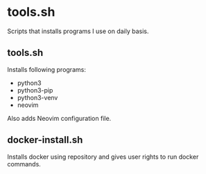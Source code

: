 # tools.sh

Scripts that installs programs I use on daily basis.

## tools.sh

Installs following programs:
- python3
- python3-pip
- python3-venv
- neovim

Also adds Neovim configuration file.

## docker-install.sh

Installs docker using repository and gives user rights to run docker commands.
